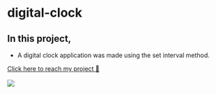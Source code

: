 # digital-clock

## In this project,

* A digital clock application was made using the set interval method.

[Click here to reach my project 🏹](https://bedirhanerguven10.github.io/digital-clock/)<br><br>
![](https://github.com/bedirhanerguven10/digital-clock/blob/master/clock.gif)
